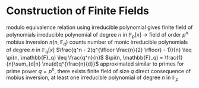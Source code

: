 # Construction of Finite Fields
modulo equivalence relation using irreducible polynomial gives finite field of polynomials
	irreducible polynomial of degree $n$ in $\mathbb{F}_p[x]$ -> field of order $p^n$
mobius inversion $\pi(n, \mathbb{F}_q)$
	counts number of monic irreducible polynomials of degree $n$ in $\mathbb{F}_q[x]$
	$\frac{q^n - 2(q^{\lfloor \frac{n}{2} \rfloor} - 1)}{n} \leq \pi(n, \mathbb{F}_q) \leq \frac{q^n}{n}$
		$\pi(n, \mathbb{F}_q) = \frac{1}{n}\sum_{d|n} \mu(d)q^{\frac{n}{d}}$
	approximated similar to primes
for prime power $q = p^n$, there exists finite field of size $q$
	direct consequence of mobius inversion, at least one irreducible polynomial of degree $n$ in $\mathbb{F}_p$